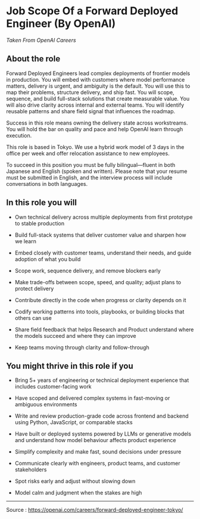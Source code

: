 # Job Scope Of a Forward Deployed Engineer (By OpenAI)
_Taken From OpenAI Careers_

## About the role

Forward Deployed Engineers lead complex deployments of frontier models in production. You will embed with customers where model performance matters, delivery is urgent, and ambiguity is the default. You will use this to map their problems, structure delivery, and ship fast. You will scope, sequence, and build full-stack solutions that create measurable value. You will also drive clarity across internal and external teams. You will identify reusable patterns and share field signal that influences the roadmap.

Success in this role means owning the delivery state across workstreams. You will hold the bar on quality and pace and help OpenAI learn through execution.

This role is based in Tokyo. We use a hybrid work model of 3 days in the office per week and offer relocation assistance to new employees.

To succeed in this position you must be fully bilingual—fluent in both Japanese and English (spoken and written). Please note that your resume must be submitted in English, and the interview process will include conversations in both languages.

## In this role you will

- Own technical delivery across multiple deployments from first prototype to stable production

- Build full-stack systems that deliver customer value and sharpen how we learn

- Embed closely with customer teams, understand their needs, and guide adoption of what you build

- Scope work, sequence delivery, and remove blockers early

- Make trade-offs between scope, speed, and quality; adjust plans to protect delivery

- Contribute directly in the code when progress or clarity depends on it

- Codify working patterns into tools, playbooks, or building blocks that others can use

- Share field feedback that helps Research and Product understand where the models succeed and where they can improve

- Keep teams moving through clarity and follow-through

## You might thrive in this role if you

- Bring 5+ years of engineering or technical deployment experience that includes customer-facing work

- Have scoped and delivered complex systems in fast-moving or ambiguous environments

- Write and review production-grade code across frontend and backend using Python, JavaScript, or comparable stacks

- Have built or deployed systems powered by LLMs or generative models and understand how model behaviour affects product experience

- Simplify complexity and make fast, sound decisions under pressure

- Communicate clearly with engineers, product teams, and customer stakeholders

- Spot risks early and adjust without slowing down

- Model calm and judgment when the stakes are high

---

Source : https://openai.com/careers/forward-deployed-engineer-tokyo/

